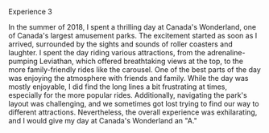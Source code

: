 Experience 3 

In the summer of 2018, I spent a thrilling day at Canada's Wonderland, one of Canada's largest amusement parks. The excitement started as soon as I arrived, surrounded by the sights and sounds of roller coasters and laughter. I spent the day riding various attractions, from the adrenaline-pumping Leviathan, which offered breathtaking views at the top, to the more family-friendly rides like the carousel. One of the best parts of the day was enjoying the atmosphere with friends and family. While the day was mostly enjoyable, I did find the long lines a bit frustrating at times, especially for the more popular rides. Additionally, navigating the park's layout was challenging, and we sometimes got lost trying to find our way to different attractions. Nevertheless, the overall experience was exhilarating, and I would give my day at Canada's Wonderland an "A."